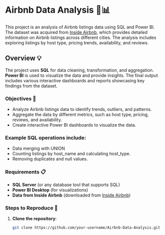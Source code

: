 # Airbnb Data Analysis 🏡📊

This project is an analysis of Airbnb listings data using SQL and Power BI. The dataset was acquired from [Inside Airbnb](http://insideairbnb.com), which provides detailed information on Airbnb listings across different cities. The analysis includes exploring listings by host type, pricing trends, availability, and reviews.

## Overview 💡

The project uses **SQL** for data cleaning, transformation, and aggregation. **Power BI** is used to visualize the data and provide insights. The final output includes various interactive dashboards and reports showcasing key findings from the dataset.

### Objectives 🎯

- Analyze Airbnb listings data to identify trends, outliers, and patterns.
- Aggregate the data by different metrics, such as host type, pricing, reviews, and availability.
- Create interactive Power BI dashboards to visualize the data.

### Example SQL operations include:
- Data merging with UNION
- Counting listings by host_name and calculating host_type.
- Removing duplicates and null values.

### Requirements 📋

- **SQL Server** (or any database tool that supports SQL)
- **Power BI Desktop** (for visualizations)
- **Data from Inside Airbnb** (downloaded from [Inside Airbnb](http://insideairbnb.com))

### Steps to Reproduce 🚀

1. **Clone the repository**:
   ```bash
   git clone https://github.com/your-username/Airbnb-Data-Analysis.git
